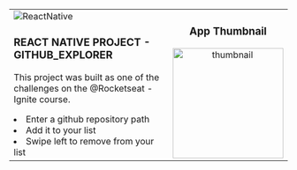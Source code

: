 
<table border="0">
 <tr>
    <td VALIGN=TOP>
     <img src="https://img.shields.io/badge/-React%20Native-05122A?style=flat&logo=react" alt="ReactNative"/>
     <h3>REACT NATIVE PROJECT - GITHUB_EXPLORER</h3>
      <p>This project was built as one of the challenges on the @Rocketseat - Ignite course.</p>
     <li>Enter a github repository path</li>
     <li>Add it to your list</li>
     <li>Swipe left to remove from your list</li>
   </td>
   <td VALIGN=TOP ALIGN=CENTER>
    <h3>App Thumbnail</h3>
    <img src="https://i.ibb.co/rtkgxnm/IMG-3476.png" alt="thumbnail" width="200"/>  
   </td>
 </tr>
</table>
